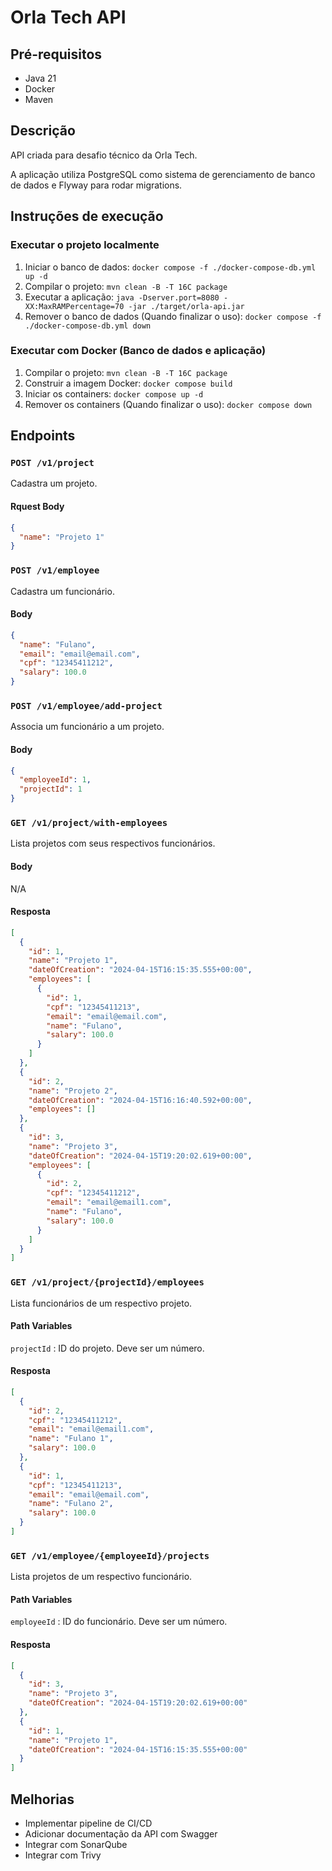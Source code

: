 # Orla Tech API

## Pré-requisitos
- Java 21
- Docker
- Maven

## Descrição
API criada para desafio técnico da Orla Tech.

A aplicação utiliza PostgreSQL como sistema de gerenciamento de banco de dados e Flyway para rodar migrations.

## Instruções de execução

### Executar o projeto localmente
1. Iniciar o banco de dados: `docker compose -f ./docker-compose-db.yml up -d`
2. Compilar o projeto: `mvn clean -B -T 16C package`
3. Executar a aplicação: `java -Dserver.port=8080 -XX:MaxRAMPercentage=70 -jar ./target/orla-api.jar`
4. Remover o banco de dados (Quando finalizar o uso): `docker compose -f ./docker-compose-db.yml down`

### Executar com Docker (Banco de dados e aplicação)
1. Compilar o projeto: `mvn clean -B -T 16C package`
2. Construir a imagem Docker: `docker compose build`
3. Iniciar os containers: `docker compose up -d`
4. Remover os containers (Quando finalizar o uso): `docker compose down`

## Endpoints

### `POST /v1/project`
Cadastra um projeto.

#### Rquest Body
```json
{
  "name": "Projeto 1"
}
```

### `POST /v1/employee`
Cadastra um funcionário.

#### Body
```json
{
  "name": "Fulano",
  "email": "email@email.com",
  "cpf": "12345411212",
  "salary": 100.0
}
```

### `POST /v1/employee/add-project`
Associa um funcionário a um projeto.

#### Body
```json
{
  "employeeId": 1,
  "projectId": 1
}
```

### `GET /v1/project/with-employees`
Lista projetos com seus respectivos funcionários.

#### Body
N/A

#### Resposta
```json
[
  {
    "id": 1,
    "name": "Projeto 1",
    "dateOfCreation": "2024-04-15T16:15:35.555+00:00",
    "employees": [
      {
        "id": 1,
        "cpf": "12345411213",
        "email": "email@email.com",
        "name": "Fulano",
        "salary": 100.0
      }
    ]
  },
  {
    "id": 2,
    "name": "Projeto 2",
    "dateOfCreation": "2024-04-15T16:16:40.592+00:00",
    "employees": []
  },
  {
    "id": 3,
    "name": "Projeto 3",
    "dateOfCreation": "2024-04-15T19:20:02.619+00:00",
    "employees": [
      {
        "id": 2,
        "cpf": "12345411212",
        "email": "email@email1.com",
        "name": "Fulano",
        "salary": 100.0
      }
    ]
  }
]
```

### `GET /v1/project/{projectId}/employees`
Lista funcionários de um respectivo projeto.

#### Path Variables
`projectId` : ID do projeto. Deve ser um número.

#### Resposta
```json
[
  {
    "id": 2,
    "cpf": "12345411212",
    "email": "email@email1.com",
    "name": "Fulano 1",
    "salary": 100.0
  },
  {
    "id": 1,
    "cpf": "12345411213",
    "email": "email@email.com",
    "name": "Fulano 2",
    "salary": 100.0
  }
]
```

### `GET /v1/employee/{employeeId}/projects`
Lista projetos de um respectivo funcionário.

#### Path Variables
`employeeId` : ID do funcionário. Deve ser um número.

#### Resposta
```json
[
  {
    "id": 3,
    "name": "Projeto 3",
    "dateOfCreation": "2024-04-15T19:20:02.619+00:00"
  },
  {
    "id": 1,
    "name": "Projeto 1",
    "dateOfCreation": "2024-04-15T16:15:35.555+00:00"
  }
]
```

## Melhorias
- Implementar pipeline de CI/CD
- Adicionar documentação da API com Swagger
- Integrar com SonarQube
- Integrar com Trivy